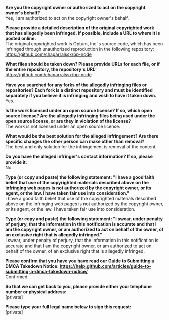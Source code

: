 **Are you the copyright owner or authorized to act on the copyright owner's behalf?**  
Yes, I am authorized to act on the copyright owner's behalf.

**Please provide a detailed description of the original copyrighted work that has allegedly been infringed. If possible, include a URL to where it is posted online.**  
The original copyrighted work is Optum, Inc.'s source code, which has been infringed through unauthorized reproduction in the following repository: https://github.com/chaparralssx/bp-node

**What files should be taken down? Please provide URLs for each file, or if the entire repository, the repository's URL:**  
https://github.com/chaparralssx/bp-node

**Have you searched for any forks of the allegedly infringing files or repositories? Each fork is a distinct repository and must be identified separately if you believe it is infringing and wish to have it taken down.**  
Yes.

**Is the work licensed under an open source license? If so, which open source license? Are the allegedly infringing files being used under the open source license, or are they in violation of the license?**  
The work is not licensed under an open source license.

**What would be the best solution for the alleged infringement? Are there specific changes the other person can make other than removal?**  
The best and only solution for the infringement is removal of the content.

**Do you have the alleged infringer's contact information? If so, please provide it:**  
No.

**Type (or copy and paste) the following statement: "I have a good faith belief that use of the copyrighted materials described above on the infringing web pages is not authorized by the copyright owner, or its agent, or the law. I have taken fair use into consideration."**  
I have a good faith belief that use of the copyrighted materials described above on the infringing web pages is not authorized by the copyright owner, or its agent, or the law. I have taken fair use into consideration.

**Type (or copy and paste) the following statement: "I swear, under penalty of perjury, that the information in this notification is accurate and that I am the copyright owner, or am authorized to act on behalf of the owner, of an exclusive right that is allegedly infringed."**  
I swear, under penalty of perjury, that the information in this notification is accurate and that I am the copyright owner, or am authorized to act on behalf of the owner, of an exclusive right that is allegedly infringed.

**Please confirm that you have you have read our Guide to Submitting a DMCA Takedown Notice: https://help.github.com/articles/guide-to-submitting-a-dmca-takedown-notice/**  
Confirmed.

**So that we can get back to you, please provide either your telephone number or physical address:**  
[private]

**Please type your full legal name below to sign this request:**  
[private]
